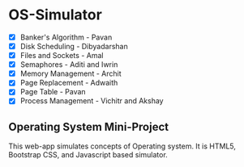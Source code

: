 # OS-Simulator

- [x] Banker's Algorithm - Pavan
- [x] Disk Scheduling - Dibyadarshan
- [x] Files and Sockets - Amal
- [x] Semaphores - Aditi and Iwrin
- [x] Memory Management - Archit
- [x] Page Replacement - Adwaith
- [x] Page Table - Pavan
- [x] Process Management - Vichitr and Akshay

## Operating System Mini-Project
This web-app simulates concepts of Operating system.
It is HTML5, Bootstrap CSS, and Javascript based simulator.
